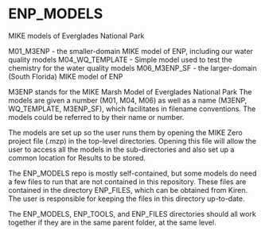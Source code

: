 # ENP_MODELS
MIKE models of Everglades National Park

M01_M3ENP - the smaller-domain MIKE model of ENP, including our water quality models
M04_WQ_TEMPLATE - Simple model used to test the chemistry for the water quality models
M06_M3ENP_SF - the larger-domain (South Florida) MIKE model of ENP

M3ENP stands for the MIKE Marsh Model of Everglades National Park
The models are given a number (M01, M04, M06) as well as a name (M3ENP, WQ_TEMPLATE, M3ENP_SF), which facilitates in filename conventions. The models could be referred to by their name or number.

The models are set up so the user runs them by opening the MIKE Zero project file (.mzp) in the top-level directories. Opening this file will allow the user to access all the models in the sub-directories and also set up a common location for Results to be stored.

The ENP_MODELS repo is mostly self-contained, but some models do need a few files to run that are not contained in this repository. These files are contained in the directory ENP_FILES, which can be obtained from Kiren. The user is responsible for keeping the files in this directory up-to-date.

The ENP_MODELS, ENP_TOOLS, and ENP_FILES directories should all work together if they are in the same parent folder, at the same level.
